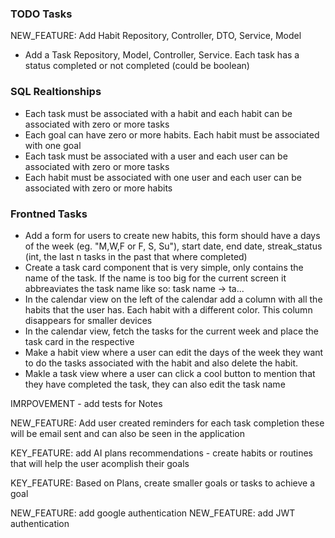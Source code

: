 ### TODO Tasks

NEW_FEATURE: Add Habit Repository, Controller, DTO, Service, Model
- Add a Task Repository, Model, Controller, Service. Each task has a status completed or not completed (could be boolean)
### SQL Realtionships
- Each task must be associated with a habit and each habit can be associated with zero or more tasks
- Each goal can have zero or more habits. Each habit must be associated with one goal
- Each task must be associated with a user and each user can be associated with zero or more tasks
- Each habit must be associated with one user and each user can be associated with zero or more habits

### Frontned Tasks
- Add a form for users to create new habits, this form should have a
days of the week (eg. "M,W,F or F, S, Su"), start date, end date, streak_status (int, the last n tasks in the past that where completed)
 - Create a task card component that is very simple, only contains the name of the task. If the name is too big for the current screen it abbreaviates the task name like so: task name -> ta...
 - In the calendar view on the left of the calendar add a column with all the habits that the user has. Each habit with a different color. This column disappears for smaller devices
 - In the calendar view, fetch the tasks for the current week and place the task card in the respective 
 - Make a habit view where a user can edit the days of the week they want to do the tasks associated with the habit and also delete the habit.
 - Makle a task view where a user can click a cool button to mention that they have completed the task, they can also edit the task name

IMRPOVEMENT - add tests for Notes

NEW_FEATURE: Add user created reminders for each task completion
these will be email sent and can also be seen in the application

KEY_FEATURE: add AI plans recommendations - create habits or routines that will help the user
acomplish their goals

KEY_FEATURE: Based on Plans, create smaller goals or tasks to achieve a goal

NEW_FEATURE: add google authentication
NEW_FEATURE: add JWT authentication
